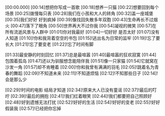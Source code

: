 [00:00.000]
[00:14]想把你写成一首歌 
[00:18]想养一只猫
[00:22]想要回到每个场景 
[00:25]拨慢每只表
[00:28]我们在小孩和大人的转角 
[00:32]盖一座城堡
[00:35]我们好好 好到疯掉 
[00:39]像找回失散多年双胞
[00:43]生命再长不过烟火 
[00:47]落下了眼角
[00:50]世界再大不过你我 
[00:54]凝视的微笑
[00:57]在所有流逝风景与人群中 
[01:01]你对我最好
[01:04]一切好好 是否太好 
[01:07]没有人知道
[01:10]!你和我背着空空的书包
[01:15]!逃出名为日常的监牢
[01:19]!忘了要长大 
[01:21]!忘了要变老 
[01:22]!忘了时间有脚

[01:33]最安静的时刻回忆 
[01:37]总是最喧嚣
[01:40]最喧嚣的狂欢寂寞 
[01:44]包围着孤岛
[01:47]还以为驯服想念能陪伴我 
[01:51]像一只家猫
[01:54]它就窝在 沙发一角 
[01:57]却不肯睡着
[02:00]!你和我曾有满满的羽毛
[02:05]!跳着名为青春的舞蹈
[02:09]!不知道未来 
[02:11]!不知道烦恼
[02:12]!不知那些日子 
[02:14]!会是那么少

[02:29]!时间的电影 结局才知道
[02:34]!原来大人已没有童谣
[02:37]!最后的叮咛 
[02:39]!最后的拥抱
[02:41]!我们红着眼笑
[02:44]!我们都要把自己照顾好
[02:48]!好到遗憾无法打扰
[02:52]!好好的生活 
[02:54]!好好的变老
[02:55]!好好假装我
[02:57]!已经把你忘掉